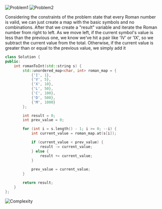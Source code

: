 ![Problem1](problem-1.png)
![Problem2](problem-2.png)

Considering the constraints of the problem state that every Roman number is valid, we can just create a map with the basic symbols and no combinations. After that we create a "result" variable and iterate the Roman number from right to left. As we move left, if the current symbol's value is less than the previous one, we know we've hit a pair like 'IV' or 'IX',  so we subtract the current value from the total. Otherwise, if the current value is greater than or equal to the previous value, we simply add it

```cpp
class Solution {
public:
    int romanToInt(std::string s) {
        std::unordered_map<char, int> roman_map = {
            {'I', 1},
            {'V', 5},
            {'X', 10},
            {'L', 50},
            {'C', 100},
            {'D', 500},
            {'M', 1000}
        };

        int result = 0;
        int prev_value = 0;

        for (int i = s.length() - 1; i >= 0; --i) {
            int current_value = roman_map.at(s[i]); 

            if (current_value < prev_value) {
                result -= current_value;
            } else {
                result += current_value;
            }
            
            prev_value = current_value;
        }

        return result;
    }
};
```
![Complexity](complexity.png)